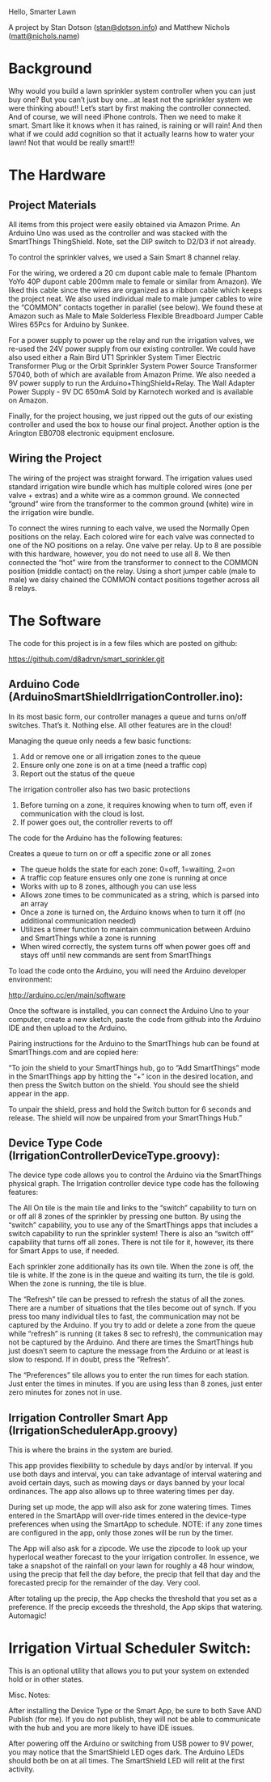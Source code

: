 Hello, Smarter Lawn

A project by Stan Dotson (stan@dotson.info) and Matthew Nichols (matt@nichols.name)

# Background

Why would you build a lawn sprinkler system controller when you can just buy one?  But you can’t just buy one…at least not the sprinkler system we were thinking about!!  Let’s start by first making the controller connected.  And of course, we will need iPhone controls.  Then we need to make it smart.  Smart like it knows when it has rained, is raining or will rain!   And then what if we could add cognition so that it actually learns how to water your lawn!  Not that would be really smart!!!


# The Hardware

## Project Materials

All items from this project were easily obtained via Amazon Prime.  An Arduino Uno was used as the controller and was stacked with the SmartThings ThingShield.  Note, set the DIP switch to D2/D3 if not already.


To control the sprinkler valves, we used a Sain Smart 8 channel relay.


For the wiring, we ordered a 20 cm dupont cable male to female (Phantom YoYo 40P dupont cable 200mm male to female or similar from Amazon).  We liked this cable since the wires are organized as a ribbon cable which keeps the project neat.  We also used individual male to male jumper cables to wire the “COMMON” contacts together in parallel (see below).  We found these at Amazon such as Male to Male Solderless Flexible Breadboard Jumper Cable Wires 65Pcs for Arduino by Sunkee.
  
For a power supply to power up the relay and run the irrigation valves, we re-used the 24V power supply from our existing controller.   We could have also used either a Rain Bird UT1 Sprinkler System Timer Electric Transformer Plug or the Orbit Sprinkler System Power Source Transformer 57040, both of which are available from Amazon Prime.  We  also needed a 9V power supply to run the Arduino+ThingShield+Relay.  The Wall Adapter Power Supply - 9V DC 650mA
Sold by Karnotech  worked and is available on Amazon.

Finally, for the project housing, we just ripped out the guts of our existing controller and used the box to house our final project. Another option is the Arington EB0708 electronic equipment enclosure.


## Wiring the Project

The wiring of the project was straight forward.  The irrigation values used standard irrigation wire bundle which has multiple colored wires (one per valve + extras) and a white wire as a common ground.   We connected “ground” wire from the transformer to the common ground (white) wire in the irrigation wire bundle.

To connect the wires running to each valve, we used the Normally Open positions on the relay.  Each colored wire for each valve was connected to one of the NO positions on a relay.  One valve per relay.   Up to 8 are possible with this hardware, however, you do not need to use all 8.  We then connected the “hot” wire from the transformer to connect to the COMMON position (middle contact) on the relay.  Using a short jumper cable (male to male) we daisy chained the COMMON contact positions together across all 8 relays.


# The Software

The code for this project is in a few files which are posted on github:

https://github.com/d8adrvn/smart_sprinkler.git

## Arduino Code (ArduinoSmartShieldIrrigationController.ino):

In its most basic form, our controller manages a queue and turns on/off switches. That’s it.  Nothing else.  All other features are in the cloud!

Managing the queue only needs a few basic functions:

1. Add or remove one or all irrigation zones to the queue
2. Ensure only one zone is on at a time (need a traffic cop)
3. Report out the status of the queue

The irrigation controller also has two basic protections

1. Before turning on a zone, it requires knowing when to turn off, even if communication with the cloud is lost.
2. If power goes out, the controller reverts to off


The code for the Arduino has the following features:

Creates a queue to turn on or off a specific zone or all zones
- The queue holds the state for each zone: 0=off, 1=waiting, 2=on
- A traffic cop feature ensures only one zone is running at once
- Works with up to 8 zones, although you can use less
- Allows zone times to be communicated as a string, which is parsed into an array
- Once a zone is turned on, the Arduino knows when to turn it off (no additional communication needed)
- Utilizes a timer function to maintain communication between Arduino and SmartThings while a zone is running
- When wired correctly, the system turns off when power goes off and stays off until new commands are sent from SmartThings

To load the code onto the Arduino, you will need the Arduino developer environment:

http://arduino.cc/en/main/software

Once the software is installed, you can connect the Arduino Uno to your computer, create a new sketch, paste the code from github into the Arduino IDE and then upload to the Arduino.

Pairing instructions for the Arduino to the SmartThings hub can be found at SmartThings.com and are copied here:

“To join the shield to your SmartThings hub, go to “Add SmartThings” mode in the
SmartThings app by hitting the “+” icon in the desired location, and then press the Switch button on the shield. You should see the shield appear in the app.

To unpair the shield, press and hold the Switch button for 6 seconds and release. The shield will now be unpaired from your SmartThings Hub.”


## Device Type Code (IrrigationControllerDeviceType.groovy):

The device type code allows you to control the Arduino via the SmartThings physical graph.  The Irrigation controller device type code has the following features:


The All On tile is the main tile and links to the “switch” capability to turn on or off all 8 zones of the sprinkler by pressing one button.  By using the “switch” capability, you to use any of the SmartThings apps that includes a switch capability to run the sprinkler system!  There is also an “switch off” capability that turns off all zones. There is not tile for it, however, its there for Smart Apps to use, if needed.

Each sprinkler zone additionally has its own tile.  When the zone is off, the tile is white.  If the zone is in the queue and waiting its turn, the tile is gold.  When the zone is running, the tile is blue.


The “Refresh” tile can be pressed to refresh the status of all the zones.  There are a number of situations that the tiles become out of synch.  If you press too many individual tiles to fast, the communication may not be captured by the Arduino.  If you try to add or delete a zone from the queue while “refresh” is running (it takes 8 sec to refresh), the communication may not be captured by the Arduino.  And there are times the SmartThings hub just doesn’t seem to capture the message from the Arduino or at least is slow to respond.  If in doubt, press the “Refresh”.

The “Preferences” tile allows you to enter the run times for each station.  Just enter the times in minutes.  If you are using less than 8 zones, just enter zero minutes for zones not in use.


## Irrigation Controller Smart App (IrrigationSchedulerApp.groovy)

This is where the brains in the system are buried.

This app provides flexibility to schedule by days and/or by interval.  If you use both days and interval, you can take advantage of interval watering and avoid certain days, such as mowing days or days banned by your local ordinances.  The app also allows up to three watering times per day.

During set up mode, the app will also ask for zone watering times.  Times entered in the SmartApp will over-ride times entered in the device-type preferences when using the SmartApp to schedule. NOTE: if any zone times are configured in the app, only those zones will be run by the timer.

The App will also ask for a zipcode.  We use the zipcode to look up your hyperlocal weather forecast to the your irrigation controller.  In essence, we take a snapshot of the rainfall on your lawn for roughly a 48 hour window, using the precip that fell the day before, the precip that fell that day and the forecasted precip for the remainder of the day.  Very cool.

After totaling up the precip, the App checks the threshold that you set as a preference.  If the precip exceeds the threshold, the App skips that watering.  Automagic!


# Irrigation Virtual Scheduler Switch:

This is an optional utility that allows you to put your system on extended hold or in other states.  

Misc. Notes:

After installing the Device Type or the Smart App, be sure to both Save AND Publish (for me).  If you do not publish, they will not be able to communicate with the hub and you are more likely to have IDE issues.

After powering off the Arduino or switching from USB power to 9V power, you may notice that the SmartShield LED oges dark.  The Arduino LEDs should both be on at all times.  The SmartShield LED will relit at the first activity.
